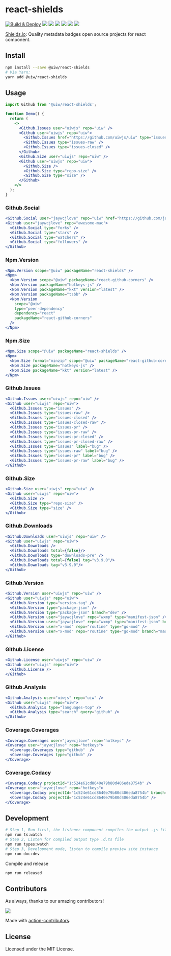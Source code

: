 react-shields
===

[![Build & Deploy](https://github.com/uiwjs/react-shields/workflows/Build%20&%20Deploy/badge.svg)](https://github.com/uiwjs/react-shields/actions)
[![](https://img.shields.io/github/issues/uiwjs/react-shields.svg)](https://github.com/uiwjs/react-shields/issues)
[![](https://img.shields.io/github/forks/uiwjs/react-shields.svg)](https://github.com/uiwjs/react-shields/network)
[![](https://img.shields.io/github/stars/uiwjs/react-shields.svg)](https://github.com/uiwjs/react-shields/stargazers)
[![](https://img.shields.io/github/v/release/uiwjs/react-shields.svg)](https://github.com/uiwjs/react-shields/releases)
[![](https://img.shields.io/npm/v/@uiw/react-shields.svg)](https://www.npmjs.com/package/@uiw/react-shields)
[![](https://jaywcjlove.github.io/sb/ico/gitee.svg)](https://gitee.com/uiw/react-shields)

<!--dividing-->

[Shields.io](https://shields.io/): Quality metadata badges open source projects for react component.

## Install

```bash
npm install --save @uiw/react-shields
# Via Yarn:
yarn add @uiw/react-shields
```

## Usage

```jsx
import Github from '@uiw/react-shields';

function Demo() {
  return (
    <>
      <Github.Issues user="uiwjs" repo="uiw" />
      <Github user="uiwjs" repo="uiw">
        <Github.Issues href="https://github.com/uiwjs/uiw" type="issues" />
        <Github.Issues type="issues-raw" />
        <Github.Issues type="issues-closed" />
      </Github>
      <Github.Size user="uiwjs" repo="uiw" />
      <Github user="uiwjs" repo="uiw">
        <Github.Size />
        <Github.Size type="repo-size" />
        <Github.Size type="size" />
      </Github>
    </>
  );
}
```

### Github.Social

```jsx
<Github.Social user="jaywcjlove" repo="uiw" href="https://github.com/jaywcjlove" />
<Github user="jaywcjlove" repo="awesome-mac">
  <Github.Social type="forks" />
  <Github.Social type="stars" />
  <Github.Social type="watchers" />
  <Github.Social type="followers" />
</Github>
```

### Npm.Version

```jsx
<Npm.Version scope="@uiw" packageName="react-shields" />
<Npm>
  <Npm.Version scope="@uiw" packageName="react-github-corners" />
  <Npm.Version packageName="hotkeys-js" />
  <Npm.Version packageName="kkt" version="latest" />
  <Npm.Version packageName="tsbb" />
  <Npm.Version
    scope="@uiw"
    type="peer-dependency"
    dependency="react"
    packageName="react-github-corners"
  />
</Npm>
```

### Npm.Size

```jsx
<Npm.Size scope="@uiw" packageName="react-shields" />
<Npm>
  <Npm.Size format="minzip" scope="@uiw" packageName="react-github-corners" />
  <Npm.Size packageName="hotkeys-js" />
  <Npm.Size packageName="kkt" version="latest" />
</Npm>
```

### Github.Issues

```jsx
<Github.Issues user="uiwjs" repo="uiw" />
<Github user="uiwjs" repo="uiw">
  <Github.Issues type="issues" />
  <Github.Issues type="issues-raw" />
  <Github.Issues type="issues-closed" />
  <Github.Issues type="issues-closed-raw" />
  <Github.Issues type="issues-pr" />
  <Github.Issues type="issues-pr-raw" />
  <Github.Issues type="issues-pr-closed" />
  <Github.Issues type="issues-pr-closed-raw" />
  <Github.Issues type="issues" label="bug" />
  <Github.Issues type="issues-raw" label="bug" />
  <Github.Issues type="issues-pr" label="bug" />
  <Github.Issues type="issues-pr-raw" label="bug" />
</Github>
```

### Github.Size

```jsx
<Github.Size user="uiwjs" repo="uiw" />
<Github user="uiwjs" repo="uiw">
  <Github.Size />
  <Github.Size type="repo-size" />
  <Github.Size type="size" />
</Github>
```

### Github.Downloads

```jsx
<Github.Downloads user="uiwjs" repo="uiw" />
<Github user="uiwjs" repo="uiw">
  <Github.Downloads />
  <Github.Downloads total={false}/>
  <Github.Downloads type="downloads-pre" />
  <Github.Downloads total={false} tag="v3.9.0"/>
  <Github.Downloads tag="v3.9.0"/>
</Github>
```

### Github.Version

```jsx
<Github.Version user="uiwjs" repo="uiw" />
<Github user="uiwjs" repo="uiw">
  <Github.Version type="version-tag" />
  <Github.Version type="package-json" />
  <Github.Version type="package-json" branch="dev" />
  <Github.Version user="jaywcjlove" repo="wxmp" type="manifest-json" />
  <Github.Version user="jaywcjlove" repo="wxmp" type="manifest-json" branch="master" />
  <Github.Version user="x-mod" repo="routine" type="go-mod" />
  <Github.Version user="x-mod" repo="routine" type="go-mod" branch="master" />
</Github>
```

### Github.License

```jsx
<Github.License user="uiwjs" repo="uiw" />
<Github user="uiwjs" repo="uiw">
  <Github.License />
</Github>
```

### Github.Analysis

```jsx
<Github.Analysis user="uiwjs" repo="uiw" />
<Github user="uiwjs" repo="uiw">
  <Github.Analysis type="languages-top" />
  <Github.Analysis type="search" query="github" />
</Github>
```

### Coverage.Coverages

```jsx
<Coverage.Coverages user="jaywcjlove" repo="hotkeys" />
<Coverage user="jaywcjlove" repo="hotkeys">
  <Coverage.Coverages type="github"  />
  <Coverage.Coverages type="github" />
</Coverage>
```

### Coverage.Codacy

```jsx
<Coverage.Codacy projectId="1c524e61cd8640e79b80d406eda8754b" />
<Coverage user="jaywcjlove" repo="hotkeys">
  <Coverage.Codacy projectId="1c524e61cd8640e79b80d406eda8754b" branch="master" />
  <Coverage.Codacy projectId="1c524e61cd8640e79b80d406eda8754b" />
</Coverage>
```

## Development

```bash
# Step 1, Run first, the listener component compiles the output .js file
npm run ts:watch
# Step 2, Listen for compiled output type .d.ts file
npm run types:watch
# Step 3, Development mode, listen to compile preview site instance
npm run doc:dev
```

Compile and release

```bash
npm run released
```

## Contributors

As always, thanks to our amazing contributors!

<a href="https://github.com/uiwjs/react-shields/graphs/contributors">
  <img src="https://uiwjs.github.io/react-shields/CONTRIBUTORS.svg" />
</a>

Made with [action-contributors](https://github.com/jaywcjlove/github-action-contributors).

## License

Licensed under the MIT License.